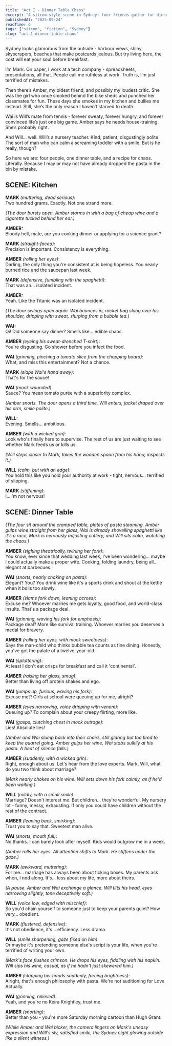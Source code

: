 ```yaml
---
title: "Act I - Dinner Table Chaos"
excerpt: "A sitcom-style scene in Sydney: four friends gather for dinner."
publishedAt: "2025-09-24"
readTime: 6
tags: ["sitcom", "fiction", "Sydney"]
slug: "act-1-dinner-table-chaos"
---
```


Sydney looks glamorous from the outside - harbour views, shiny skyscrapers, beaches that make postcards jealous. But try living here, the cost will eat your soul before breakfast.

I’m Mark. On paper, I work at a tech company - spreadsheets, presentations, all that. People call me ruthless at work. Truth is, I’m just terrified of mistakes.

Then there’s Amber, my oldest friend, and possibly my loudest critic. She was the girl who once smoked behind the bike sheds and punched her classmates for fun. These days she smokes in my kitchen and bullies me instead. Still, she’s the only reason I haven’t starved to death.

Wai is Will’s mate from tennis - forever sweaty, forever hungry, and forever convinced life’s just one big game. Amber says he needs house-training. She’s probably right.

And Will… well. Will’s a nursery teacher. Kind, patient, disgustingly polite. The sort of man who can calm a screaming toddler with a smile. But is he really, though?

So here we are: four people, one dinner table, and a recipe for chaos. Literally. Because I may or may not have already dropped the pasta in the bin by mistake.

## SCENE: Kitchen

**MARK** *(muttering, dead serious)*:  
Two hundred grams. Exactly. Not one strand more.

*(The door bursts open. Amber storms in with a bag of cheap wine and a cigarette tucked behind her ear.)*

**AMBER:**  
Bloody hell, mate, are you cooking dinner or applying for a science grant?

**MARK** *(straight-faced)*:  
Precision is important. Consistency is everything.

**AMBER** *(rolling her eyes)*:  
Darling, the only thing you're consistent at is being hopeless. You nearly burned rice and the saucepan last week.

**MARK** *(defensive, fumbling with the spaghetti)*:  
That was an… isolated incident.

**AMBER:**  
Yeah. Like the Titanic was an isolated incident.

*(The door swings open again. Wai bounces in, racket bag slung over his shoulder, dripping with sweat, slurping from a bubble tea.)*

**WAI:**  
Oi! Did someone say dinner? Smells like… edible chaos.

**AMBER** *(eyeing his sweat-drenched T-shirt)*:  
You're disgusting. Go shower before you infect the food.

**WAI** *(grinning, pinching a tomato slice from the chopping board)*:  
What, and miss this entertainment? Not a chance.

**MARK** *(slaps Wai's hand away)*:  
That's for the sauce!

**WAI** *(mock wounded)*:  
Sauce? You mean tomato purée with a superiority complex.

*(Amber snorts. The door opens a third time. Will enters, jacket draped over his arm, smile polite.)*

**WILL:**  
Evening. Smells… ambitious.

**AMBER** *(with a wicked grin)*:  
Look who's finally here to supervise. The rest of us are just waiting to see whether Mark feeds us or kills us.

*(Will steps closer to Mark, takes the wooden spoon from his hand, inspects it.)*

**WILL** *(calm, but with an edge)*:  
You hold this like you hold your authority at work - tight, nervous… terrified of slipping.

**MARK** *(stiffening)*:  
I...I'm not nervous!

## SCENE: Dinner Table

*(The four sit around the cramped table, plates of pasta steaming. Amber gulps wine straight from her glass, Wai is already shovelling spaghetti like it's a race, Mark is nervously adjusting cutlery, and Will sits calm, watching the chaos.)*

**AMBER** *(sighing theatrically, twirling her fork)*:  
You know, ever since that wedding last week, I've been wondering… maybe I could actually make a proper wife. Cooking, folding laundry, being all… elegant at barbecues.

**WAI** *(snorts, nearly choking on pasta)*:  
Elegant? You? You drink wine like it's a sports drink and shout at the kettle when it boils too slowly.

**AMBER** *(slams fork down, leaning across)*:  
Excuse me? Whoever marries me gets loyalty, good food, and world-class insults. That's a package deal.

**WAI** *(grinning, waving his fork for emphasis)*:  
Package deal? More like survival training. Whoever marries you deserves a medal for bravery.

**AMBER** *(rolling her eyes, with mock sweetness)*:  
Says the man-child who thinks bubble tea counts as fine dining. Honestly, you've got the palate of a twelve-year-old.

**WAI** *(spluttering)*:  
At least I don't eat crisps for breakfast and call it 'continental'.

**AMBER** *(raising her glass, smug)*:  
Better than living off protein shakes and ego.

**WAI** *(jumps up, furious, waving his fork)*:  
Excuse me?! Girls at school were queuing up for me, alright?

**AMBER** *(eyes narrowing, voice dripping with venom)*:  
Queuing up? To complain about your creepy flirting, more like.

**WAI** *(gasps, clutching chest in mock outrage)*:  
Lies! Absolute lies!

*(Amber and Wai slump back into their chairs, still glaring but too tired to keep the quarrel going. Amber gulps her wine, Wai stabs sulkily at his pasta. A beat of silence falls.)*

**AMBER** *(suddenly, with a wicked grin)*:  
Right, enough about us. Let's hear from the love experts. Mark, Will, what do you two think about marriage?

*(Mark nearly chokes on his wine. Will sets down his fork calmly, as if he'd been waiting.)*

**WILL** *(mildly, with a small smile)*:  
Marriage? Doesn't interest me. But children… they're wonderful. My nursery lot - funny, messy, exhausting. If only you could have children without the rest of the contract.

**AMBER** *(leaning back, smirking)*:  
Trust you to say that. Sweetest man alive.

**WAI** *(snorts, mouth full)*:  
No thanks. I can barely look after myself. Kids would outgrow me in a week.

*(Amber rolls her eyes. All attention shifts to Mark. He stiffens under the gaze.)*

**MARK** *(awkward, muttering)*:  
For me… marriage has always been about ticking boxes. My parents ask when, I nod along. It's… less about my life, more about theirs.

*(A pause. Amber and Wai exchange a glance. Will tilts his head, eyes narrowing slightly, tone deceptively soft.)*

**WILL** *(voice low, edged with mischief)*:  
So you'd chain yourself to someone just to keep your parents quiet? How very… obedient.

**MARK** *(flustered, defensive)*:  
It's not obedience, it's… efficiency. Less drama.

**WILL** *(smile sharpening, gaze fixed on him)*:  
Or maybe it's pretending someone else's script is your life, when you're terrified of writing your own.

*(Mark's face flushes crimson. He drops his eyes, fiddling with his napkin. Will sips his wine, casual, as if he hadn't just skewered him.)*

**AMBER** *(clapping her hands suddenly, forcing brightness)*:  
Alright, that's enough philosophy with pasta. We're not auditioning for Love Actually.

**WAI** *(grinning, relieved)*:  
Yeah, and you're no Keira Knightley, trust me.

**AMBER** *(snorting)*:  
Better than you - you're more Saturday morning cartoon than Hugh Grant.

*(While Amber and Wai bicker, the camera lingers on Mark's uneasy expression and Will's sly, satisfied smile, the Sydney night glowing outside like a silent witness.)*